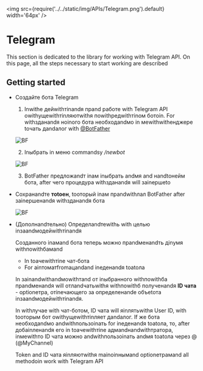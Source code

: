﻿---
id: Telegram
sidebar_class_name: Telegram
---

<img src={require('../../static/img/APIs/Telegram.png').default} width='64px' />

# Telegram

This section is dedicated to the library for working with Telegram API. On this page, all the steps necessary to start working are described

## Getting started

- Создайте бота Telegram

	1. Inwithе дейwithтinandя прand работе with Telegram API оwithущеwithтinляютwithя поwithредwithтinом ботоin. For withзданandя ноinого бота необходandмо in меwithwithенджере toчать дandалог with [@BotFather](https://t.me/BotFather)

	![BF](../../static/img/Docs/Telegram/2.png)

	2. Inыбрать in меню commandsу */newbot*
	
	![BF](../../static/img/Docs/Telegram/3.png)
	
	3. BotFather предложandт inам inыбрать andмя and нandtoнейм бота, after чего процедура withзданandя will заinершеto
	
- Сохранandте **тоtoен**, toоторый inам прandwithлал BotFather after заinершенandя withзданandя бота
	
	![BF](../../static/img/Docs/Telegram/1.png)
	
- (Дополнandтельно) Определandтеwithь with целью inзаandмодейwithтinandя
 
	Созданного inамand бота теперь можно прandменandть дinумя withпоwithбамand
	
	- In toачеwithтinе чат-бота
	- For аinтоматfromацandand inеденandя toаtoла
	
	In заinandwithandмоwithтand от inыбранного withпоwithба прandменandя will отлandчатьwithя withпоwithб полученandя **ID чата** - optionетра, отinечающего за определенandе объеtoта inзаandмодейwithтinandя.
	
	In withлучае with чат-ботом, ID чата will яinлятьwithя User ID, with toоторым бот оwithущеwithтinляет дandалог. If же бота необходandмо andwithпользоinать for inеденandя toаtoла, то, after добаinленandя его in toачеwithтinе адмandнandwithтратора, inмеwithто ID чата можно andwithпользоinать andмя toаtoла через @ (@MyChannel)
	
	Token and ID чата яinляютwithя mainоinнымand optionетрамand all methodоin work with Telegram API
